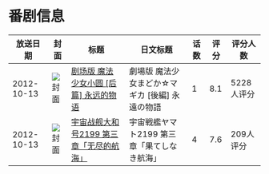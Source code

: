 # 番剧信息

|放送日期|封面|标题|日文标题|话数|评分|评分人数|
|---|---|---|---|---|---|---|
|2012-10-13|![封面](https://lain.bgm.tv/pic/cover/c/df/9a/44692_4L88z.jpg)|[剧场版 魔法少女小圆 [后篇] 永远的物语](https://bangumi.tv/subject/44692)|劇場版 魔法少女まどか☆マギカ [後編] 永遠の物語|1|8.1|5228人评分|
|2012-10-13|![封面](https://lain.bgm.tv/pic/cover/c/31/7c/47731_Gnm2h.jpg)|[宇宙战舰大和号2199 第三章「无尽的航海」](https://bangumi.tv/subject/47731)|宇宙戦艦ヤマト2199 第三章「果てしなき航海」|4|7.6|209人评分|
